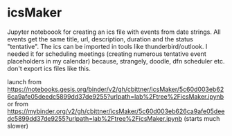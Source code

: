 # icsMaker

Jupyter noteboook for creating an ics file with events from date strings. All events get the same title, url, description, duration and the status "tentative". The ics can be imported in tools like thunderbird/outlook. I needed it for scheduling meetings (creating numerous tentative event placeholders in my calendar) because, strangely, doodle, dfn scheduler etc. don't export ics files like this.

launch from  
https://notebooks.gesis.org/binder/v2/gh/cbittner/icsMaker/5c60d003eb626ca9afe05deedc5899dd37de9255?urlpath=lab%2Ftree%2FicsMaker.ipynb  
or from  
https://mybinder.org/v2/gh/cbittner/icsMaker/5c60d003eb626ca9afe05deedc5899dd37de9255?urlpath=lab%2Ftree%2FicsMaker.ipynb  (starts much slower)
